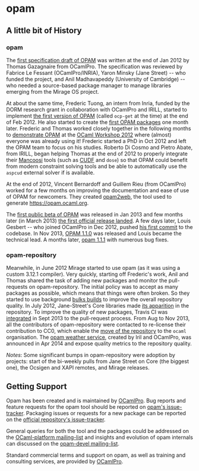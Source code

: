 # opam

## A little bit of History

### opam

The [first specification draft of OPAM](https://github.com/ocaml/opam/blob/30598a59c98554057ce2beda80f0d31474b94150/specs/roadmap.pdf?raw=true)
was written at the end of Jan 2012 by Thomas Gazagnaire from OCamlPro. The specification was reviewed by Fabrice Le Fessant (OCamlPro/INRIA), Yaron Minsky (Jane Street) -- who funded the project, and Anil Madhavapeddy (University of Cambridge) -- who needed a source-based package manager to manage libraries emerging from the Mirage OS project.

At about the same time, Frederic Tuong, an intern from Inria, funded by the DORM research grant in collaboration with OCamlPro and IRILL, started to implement [the first version of OPAM](https://github.com/ocaml/opam/commits/master?page=112)
(called `ocp-get` at the time) at the end of Feb 2012. He also started to create the
[first OPAM packages](https://github.com/ocaml/opam-repository/commits/master?page=200) 
one month later. Frederic and Thomas worked
closely together in the following months to [demonstrate OPAM](https://www.youtube.com/watch?v=ivLqeRZJTGs) at the
[OCaml Workshop 2012](http://oud.ocaml.org/2012/) where (almost) everyone was already using it!
Frederic started a PhD in Oct 2012 and left the OPAM team to focus on his studies. Roberto Di
Cosmo and Pietro Abate, from IRILL, began helping Thomas at the end of 2012 to properly integrate their [Mancoosi](http://www.mancoosi.org/) tools (such as [CUDF](http://www.mancoosi.org/cudf/) and `dose`) so that OPAM could benefit from modern constraint solving tools and be able to automatically use the
`aspcud` external solver if is available.

At the end of 2012, Vincent Bernardoff and Guillem Rieu (from OCamlPro) worked for a few months on improving the documentation and ease of use of OPAM for newcomers. They created [opam2web](https://github.com/ocaml/opam2web), the tool used to generate https://opam.ocaml.org.

The [first public beta of OPAM](http://www.ocamlpro.com/blog/2013/01/17/opam-beta.html)
 was released in Jan 2013 and few
months later (in March 2013) [the first official release landed](http://www.ocamlpro.com/blog/2013/03/14/opam-1.0.0.html).
A few days later, Louis Gesbert -- who joined OCamlPro in Dec 2012,
pushed [his first commit](https://github.com/ocaml/opam/commit/c56cf5e1e244cee9f707da8b682996bbc5dd31ff)
to the codebase. In Nov 2013,
[OPAM 1.1.0](https://opam.ocaml.org/blog/opam-1-1-0-released/) was released and Louis became the
technical lead. A months later, [opam 1.1.1](https://opam.ocaml.org/blog/opam-1-1-1-released/) with numerous bug fixes.

### opam-repository

Meanwhile, in June 2012 Mirage started to use opam (as it was using a
custom 3.12.1 compiler). Very quickly, starting off Frederic's work, Anil and Thomas shared the task
of adding new packages and monitor the pull-requests on
opam-repository. The initial policy was to accept as many packages as
possible, which means that things were often broken. So they started
to use background [bulks builds](https://github.com/avsm/opam-bulk-logs)
 to improve the overall repository
quality. In July 2012, Jane-Street's Core libraries made [its
apparition](https://github.com/ocaml/opam-repository/commit/bad688d0f49f6c750525b0047b336eb8606e419d)
 in the repository. To improve the quality of new
packages, Travis CI was [integrated](https://github.com/ocaml/opam-repository/commit/2671cb1e968e084c13989762ea43fc1a5b4703d7) in Sept 2013 to the pull-request
process. From Aug to Nov 2013, all the contributors of opam-repository
were contacted to re-license their contribution to CC0, which enable the
[move of the repository](https://github.com/ocaml/opam-repository/issues/955)
to the `ocaml` organisation. The [opam
weather service](http://ows.irill.org/),
created by Iril and OCamlPro, was announced in
Apr 2014 and expose quality metrics to the repository quality.

*Notes*: Some significant bumps in opam-repository were adoption by projects: start of the bi-weekly pulls from Jane Street on Core (the biggest one), the Ocsigen and XAPI remotes, and Mirage releases.

## Getting Support

Opam has been created and is maintained by [OCamlPro](http://www.ocamlpro.com/). Bug reports and feature requests for the opam tool should be reported on [opam's issue-tracker](https://github.com/ocaml/opam/issues). Packaging issues or requests for a new package can be reported on the [official repository's issue-tracker](https://github.com/ocaml/opam-repository/issues).

General queries for both the tool and the packages could be addressed on the [OCaml-platform mailing-list](http://lists.ocaml.org/listinfo/platform) and insights and evolution of opam internals can discussed on the [opam-devel mailing-list](http://lists.ocaml.org/listinfo/opam-devel).

Standard commercial terms and support on opam, as well as training and consulting services, are provided by [OCamlPro](http://www.ocamlpro.com/).
